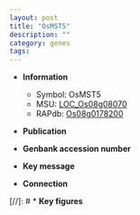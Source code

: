 ```yaml
---
layout: post
title: "OsMST5"
description: ""
category: genes
tags: 
---
```


* **Information**  
    + Symbol: OsMST5  
    + MSU: [LOC_Os08g08070](http://rice.uga.edu/cgi-bin/ORF_infopage.cgi?orf=LOC_Os08g08070)  
    + RAPdb: [Os08g0178200](http://rapdb.dna.affrc.go.jp/viewer/gbrowse_details/irgsp1?name=Os08g0178200)  

* **Publication**  

* **Genbank accession number**  

* **Key message**  

* **Connection**  

[//]: # * **Key figures**  



